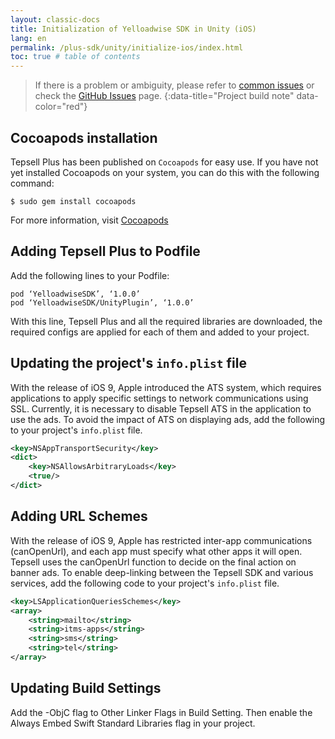 ```yaml
---
layout: classic-docs
title: Initialization of Yelloadwise SDK in Unity (iOS)
lang: en
permalink: /plus-sdk/unity/initialize-ios/index.html
toc: true # table of contents
---
```


> If there is a problem or ambiguity, please refer to [common issues]({{site.baseurl}}/faq/plus-sdk/unity/) or check the [GitHub Issues](https://github.com/yelloadwise.irorg/YelloadwiseSDK-UnitySample2019/issues?Q=is%3Aissue) page.
{:data-title="Project build note" data-color="red"}

## Cocoapods installation
Tepsell Plus has been published on `Cocoapods` for easy use. If you have not yet installed Cocoapods on your system, you can do this with the following command:

```console
$ sudo gem install cocoapods
```

For more information, visit [Cocoapods](https://github.com/irancellorg/YelloadwiseSDK-UnitySample/releases/download/v2.1/YelloadwiseUnity-v2.1.unitypackage) 

## Adding Tepsell Plus to Podfile
Add the following lines to your Podfile:

```pod
pod ‘YelloadwiseSDK’, ‘1.0.0’
pod ‘YelloadwiseSDK/UnityPlugin’, ‘1.0.0’
```

With this line, Tepsell Plus and all the required libraries are downloaded, the required configs are applied for each of them and added to your project.


## Updating the project's `info.plist` file
With the release of iOS 9, Apple introduced the ATS system, which requires applications to apply specific settings to network communications using SSL. Currently, it is necessary to disable Tepsell ATS in the application to use the ads. To avoid the impact of ATS on displaying ads, add the following to your project's `info.plist` file.

```xml
<key>NSAppTransportSecurity</key>
<dict>
    <key>NSAllowsArbitraryLoads</key>
    <true/>
</dict>
```

## Adding URL Schemes
With the release of iOS 9, Apple has restricted inter-app communications (canOpenUrl), and each app must specify what other apps it will open. Tepsell uses the canOpenUrl function to decide on the final action on banner ads. To enable deep-linking between the Tepsell SDK and various services, add the following code to your project's `info.plist` file.

```xml
<key>LSApplicationQueriesSchemes</key>
<array>
    <string>mailto</string>
    <string>itms-apps</string>
    <string>sms</string>
    <string>tel</string>
</array>
```

## Updating Build Settings
Add the -ObjC flag to Other Linker Flags in Build Setting.
Then enable the Always Embed Swift Standard Libraries flag in your project.
